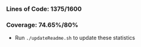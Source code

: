 ### Lines of Code: 1375/1600

### Coverage: 74.65%/80%

- Run `./updateReadme.sh` to update these statistics
